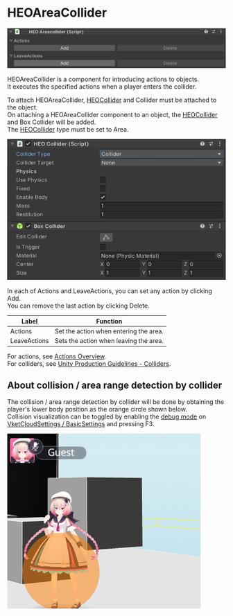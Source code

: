 # HEOAreaCollider
![HEOAreaCollider](img/HEOAreaCollider.jpg)

HEOAreaCollider is a component for introducing actions to objects. <br>
It executes the specified actions when a player enters the collider.

To attach HEOAreaCollider, [HEOCollider](./HEOCollider.md) and Collider must be attached to the object.<br>
On attaching a HEOAreaCollider component to an object, the [HEOCollider](./HEOCollider.md) and Box Collider will be added.<br>
The [HEOCollider](./HEOCollider.md) type must be set to Area.

![HEOCollider](img/HEOCollider_1.jpg)

In each of Actions and LeaveActions, you can set any action by clicking Add. <br>
You can remove the last action by clicking Delete.

| Label | Function |
| ---- | ---- |
| Actions | Set the action when entering the area. |
| LeaveActions | Sets the action when leaving the area. |

For actions, see [Actions Overview](../Actions/ActionsOverview.md). <br>
For colliders, see [Unity Production Guidelines - Colliders](../WorldMakingGuide/UnityGuidelines.md).

## About collision / area range detection by collider

The collision / area range detection by collider will be done by obtaining the player's lower body position as the orange circle shown below.<br>
Collision visualization can be toggled by enabling the [debug mode](../WorldEditingTips/DebugMode.md) on [VketCloudSettings / BasicSettings](../VketCloudSettings/BasicSettings.md) and pressing F3.

![HEOCollider_2](img/HEOCollider_2.jpg)
